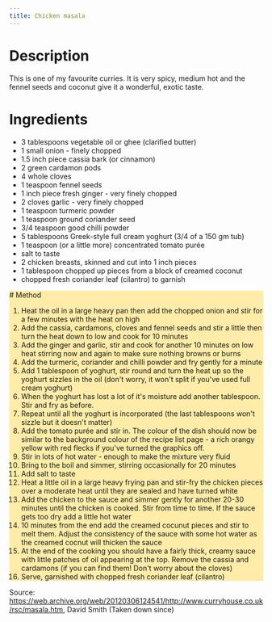 ```yaml
---
title: Chicken masala
---
```

# Description

This is one of my favourite curries. It is very spicy, medium hot and the fennel seeds and coconut give it a wonderful, exotic taste.

# Ingredients

* 3 tablespoons vegetable oil or ghee (clarified butter)
* 1 small onion - finely chopped
* 1.5 inch piece cassia bark (or cinnamon)
* 2 green cardamon pods
* 4 whole cloves
* 1 teaspoon fennel seeds
* 1 inch piece fresh ginger - very finely chopped
* 2 cloves garlic - very finely chopped
* 1 teaspoon turmeric powder
* 1 teaspoon ground coriander seed
* 3/4 teaspoon good chilli powder
* 5 tablespoons Greek-style full cream yoghurt (3/4 of a 150 gm tub)
* 1 teaspoon (or a little more) concentrated tomato purée
* salt to taste
* 2 chicken breasts, skinned and cut into 1 inch pieces
* 1 tablespoon chopped up pieces from a block of creamed coconut
* chopped fresh coriander leaf (cilantro) to garnish

<div style="background-color:#ffeca9">
# Method

1. Heat the oil in a large heavy pan then add the chopped onion and stir for a few minutes with the heat on high
2. Add the cassia, cardamons, cloves and fennel seeds and stir a little then turn the heat down to low and cook for 10 minutes
3. Add the ginger and garlic, stir and cook for another 10 minutes on low heat stirring now and again to make sure nothing browns or burns
4. Add the turmeric, coriander and chilli powder and fry gently for a minute
5. Add 1 tablespoon of yoghurt, stir round and turn the heat up so the yoghurt sizzles in the oil (don't worry, it won't split if you've used full cream yoghurt)
6. When the yoghurt has lost a lot of it's moisture add another tablespoon. Stir and fry as before.
7. Repeat until all the yoghurt is incorporated (the last tablespoons won't sizzle but it doesn't matter)
8. Add the tomato purée and stir in. The colour of the dish should now be similar to the background colour of the recipe list page - a rich orangy yellow with red flecks if you've turned the graphics off.
9. Stir in lots of hot water - enough to make the mixture very fluid
10. Bring to the boil and simmer, stirring occasionally for 20 minutes
11. Add salt to taste
12. Heat a little oil in a large heavy frying pan and stir-fry the chicken pieces over a moderate heat until they are sealed and have turned white
13. Add the chicken to the sauce and simmer gently for another 20-30 minutes until the chicken is cooked. Stir from time to time. If the sauce gets too dry add a little hot water
14. 10 minutes from the end add the creamed cocunut pieces and stir to melt them. Adjust the consistency of the sauce with some hot water as the creamed cocnut will thicken the sauce
15. At the end of the cooking you should have a fairly thick, creamy sauce with little patches of oil appearing at the top. Remove the cassia and cardamons (if you can find them! Don't worry about the cloves)
16. Serve, garnished with chopped fresh coriander leaf (cilantro)
</div>

Source: <https://web.archive.org/web/20120306124541/http://www.curryhouse.co.uk/rsc/masala.htm>, David Smith (Taken down since)
